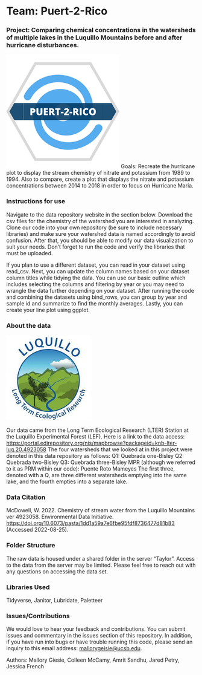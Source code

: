 # Team: Puert-2-Rico

### Project: Comparing chemical concentrations in the watersheds of multiple lakes in the Luquillo Mountains before and after hurricane disturbances.
![puert-2-rico](puert-2-rico_sticker.png)
Goals: Recreate the hurricane plot to display the stream chemistry of nitrate and potassium from 1989 to 1994. Also to compare, create a plot that displays the nitrate and potassium concentrations between 2014 to 2018 in order to focus on Hurricane Maria. 

### Instructions for use
Navigate to the data repository website in the section below. Download the csv files for the chemistry of the watershed you are interested in analyzing. Clone our code into your own repository (be sure to include necessary libraries) and make sure your watershed data is named accordingly to avoid confusion. After that, you should be able to modify our data visualization to suit your needs. Don’t forget to run the code and verify the libraries that must be uploaded. 

If you plan to use a different dataset, you can read in your dataset using read_csv. Next, you can update the column names based on your dataset column titles while tidying the data. You can use our basic outline which includes selecting the columns and filtering by year or you may need to wrangle the data further depending on your dataset. After running the code and combining the datasets using bind_rows, you can group by year and sample id and summarize to find the monthly averages. Lastly, you can create your line plot using ggplot.  

### About the data 

![Luquillo LTER logo](luquillo_logo.jpeg)

Our data came from the Long Term Ecological Research (LTER) Station at the Luquillo Experimental Forest (LEF).
Here is a link to the data access: 
https://portal.edirepository.org/nis/mapbrowse?packageid=knb-lter-luq.20.4923058
The four watersheds that we looked at in this project were denoted in this data repository as follows: 
Q1: Quebrada one-Bisley 
Q2: Quebrada two-Bisley
Q3: Quebrada three-Bisley
MPR (although we referred to it as PRM within our code): Puente Roto Mameyes
The first three, denoted with a Q, are three different watersheds emptying into the same lake, and the fourth empties into a separate lake.

### Data Citation
McDowell, W. 2022. Chemistry of stream water from the Luquillo Mountains ver 4923058. Environmental Data Initiative. https://doi.org/10.6073/pasta/1dd1a59a7e6fbe95fdf8736477d81b83 (Accessed 2022-08-25).
### Folder Structure
The raw data is housed under a shared folder in the server “Taylor”. Access to the data from the server may be limited. Please feel free to reach out with any questions on accessing the data set.


### Libraries Used 
Tidyverse,
Janitor,
Lubridate,
Paletteer


### Issues/Contributions
We would love to hear your feedback and contributions. You can submit issues and commentary in the issues section of this repository. In addition, if you have run into bugs or have trouble running this code, please send an inquiry to this email address: mallorygeisie@ucsb.edu. 

Authors: Mallory Giesie, Colleen McCamy, Amrit Sandhu, Jared Petry, Jessica French



